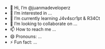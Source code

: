 - 👋 Hi, I’m @juanmadeveloperz
- 👀 I’m interested in ...
- 🌱 I’m currently learning J4v4scr1pt & R34Ct
- 💞️ I’m looking to collaborate on ...
- 📫 How to reach me ...
- 😄 Pronouns: ...
- ⚡ Fun fact: ...

<!---
juanmadeveloperz/juanmadeveloperz is a ✨ special ✨ repository because its `README.md` (this file) appears on your GitHub profile.
You can click the Preview link to take a look at your changes.
--->
